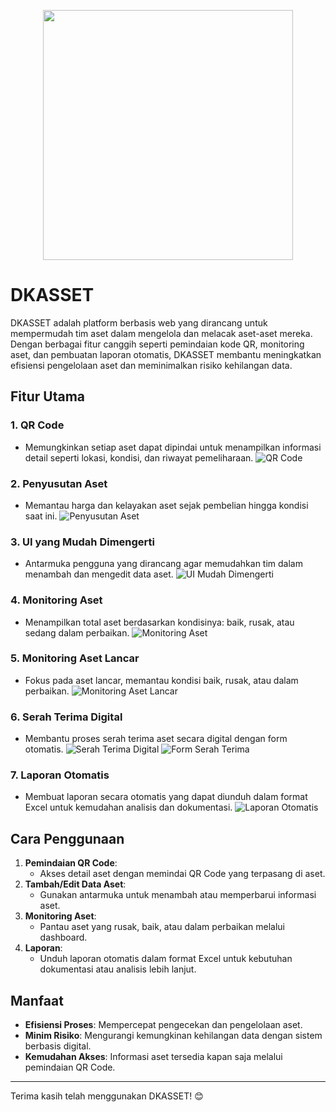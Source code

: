 <p align="center"><a href="https://laravel.com" target="_blank"><img src="https://raw.githubusercontent.com/laravel/art/master/logo-lockup/5%20SVG/2%20CMYK/1%20Full%20Color/laravel-logolockup-cmyk-red.svg" width="400"></a></p>

# DKASSET

DKASSET adalah platform berbasis web yang dirancang untuk mempermudah tim aset dalam mengelola dan melacak aset-aset mereka. Dengan berbagai fitur canggih seperti pemindaian kode QR, monitoring aset, dan pembuatan laporan otomatis, DKASSET membantu meningkatkan efisiensi pengelolaan aset dan meminimalkan risiko kehilangan data.

## Fitur Utama

### 1. **QR Code**
- Memungkinkan setiap aset dapat dipindai untuk menampilkan informasi detail seperti lokasi, kondisi, dan riwayat pemeliharaan.
![QR Code](https://i.postimg.cc/cL0rqbm4/image.png)

### 2. **Penyusutan Aset**
- Memantau harga dan kelayakan aset sejak pembelian hingga kondisi saat ini.
![Penyusutan Aset](https://i.postimg.cc/h4mjXBZt/image.png)

### 3. **UI yang Mudah Dimengerti**
- Antarmuka pengguna yang dirancang agar memudahkan tim dalam menambah dan mengedit data aset.
![UI Mudah Dimengerti](https://i.postimg.cc/ZKF5LLSk/image.png)

### 4. **Monitoring Aset**
- Menampilkan total aset berdasarkan kondisinya: baik, rusak, atau sedang dalam perbaikan.
![Monitoring Aset](https://i.postimg.cc/KYdbbK2r/image.png)

### 5. **Monitoring Aset Lancar**
- Fokus pada aset lancar, memantau kondisi baik, rusak, atau dalam perbaikan.
![Monitoring Aset Lancar](https://i.postimg.cc/rmxkw8y6/image.png)

### 6. **Serah Terima Digital**
- Membantu proses serah terima aset secara digital dengan form otomatis.
![Serah Terima Digital](https://i.postimg.cc/vTyd1pD4/image.png)
![Form Serah Terima](https://i.postimg.cc/PJMn1282/image.png)

### 7. **Laporan Otomatis**
- Membuat laporan secara otomatis yang dapat diunduh dalam format Excel untuk kemudahan analisis dan dokumentasi.
![Laporan Otomatis](https://i.postimg.cc/NG8thfPm/image.png)

## Cara Penggunaan
1. **Pemindaian QR Code**:
   - Akses detail aset dengan memindai QR Code yang terpasang di aset.
2. **Tambah/Edit Data Aset**:
   - Gunakan antarmuka untuk menambah atau memperbarui informasi aset.
3. **Monitoring Aset**:
   - Pantau aset yang rusak, baik, atau dalam perbaikan melalui dashboard.
4. **Laporan**:
   - Unduh laporan otomatis dalam format Excel untuk kebutuhan dokumentasi atau analisis lebih lanjut.

## Manfaat
- **Efisiensi Proses**: Mempercepat pengecekan dan pengelolaan aset.
- **Minim Risiko**: Mengurangi kemungkinan kehilangan data dengan sistem berbasis digital.
- **Kemudahan Akses**: Informasi aset tersedia kapan saja melalui pemindaian QR Code.

---

Terima kasih telah menggunakan DKASSET! 😊

